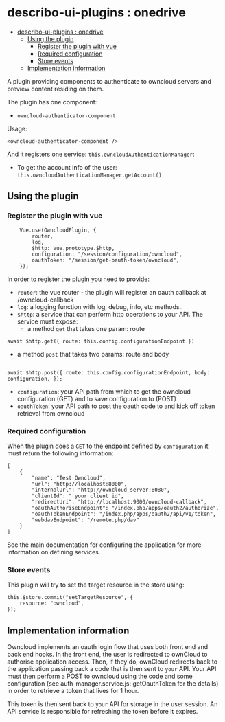 # describo-ui-plugins : onedrive

- [describo-ui-plugins : onedrive](#describo-ui-plugins--onedrive)
  - [Using the plugin](#using-the-plugin)
    - [Register the plugin with vue](#register-the-plugin-with-vue)
    - [Required configuration](#required-configuration)
    - [Store events](#store-events)
  - [Implementation information](#implementation-information)

A plugin providing components to authenticate to owncloud servers and preview content residing on
them.

The plugin has one component:

-   `owncloud-authenticator-component`

Usage:

```
<owncloud-authenticator-component />
```

And it registers one service: `this.owncloudAuthenticationManager`:

-   To get the account info of the user: `this.owncloudAuthenticationManager.getAccount()`

## Using the plugin

### Register the plugin with vue

```
    Vue.use(OwncloudPlugin, {
        router,
        log,
        $http: Vue.prototype.$http,
        configuration: "/session/configuration/owncloud",
        oauthToken: "/session/get-oauth-token/owncloud",
    });
```

In order to register the plugin you need to provide:

-   `router`: the vue router - the plugin will register an oauth callback at /owncloud-callback
-   `log`: a logging function with log, debug, info, etc methods..
-   `$http`: a service that can perform http operations to your API. The service must expose:
    -   a method `get` that takes one param: route

```
await $http.get({ route: this.config.configurationEndpoint })

```

-   a method `post` that takes two params: route and body

```

await $http.post({ route: this.config.configurationEndpoint, body: configuration, });

```

-   `configuration`: your API path from which to get the owncloud configuration (GET) and to save
    configuration to (POST)
-   `oauthToken`: your API path to post the oauth code to and kick off token retrieval from owncloud

### Required configuration

When the plugin does a `GET` to the endpoint defined by `configuration` it must return the following
information:

```
[
    {
        "name": "Test Owncloud",
        "url": "http://localhost:8000",
        "internalUrl": "http://owncloud_server:8080",
        "clientId": " your client id",
        "redirectUri": "http://localhost:9000/owncloud-callback",
        "oauthAuthoriseEndpoint": "/index.php/apps/oauth2/authorize",
        "oauthTokenEndpoint": "/index.php/apps/oauth2/api/v1/token",
        "webdavEndpoint": "/remote.php/dav"
    }
]
```

See the main documentation for configuring the application for more information on defining
services.

### Store events

This plugin will try to set the target resource in the store using:

```
this.$store.commit("setTargetResource", {
    resource: "owncloud",
});
```

## Implementation information

Owncloud implements an oauth login flow that uses both front end and back end hooks. In the front
end, the user is redirected to ownCloud to authorise application access. Then, if they do, ownCloud
redirects back to the application passing back a code that is then sent to `your` API. Your API must
then perform a POST to owncloud using the code and some configuration (see auth-manager.service.js:
getOauthToken for the details) in order to retrieve a token that lives for 1 hour.

This token is then sent back to `your` API for storage in the user session. An API service is
responsible for refreshing the token before it expires.
